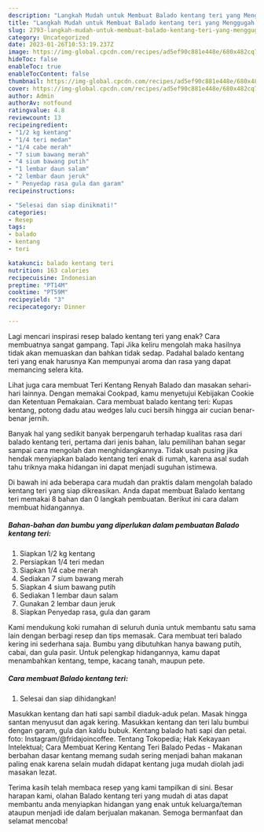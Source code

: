 ```yaml
---
description: "Langkah Mudah untuk Membuat Balado kentang teri yang Menggugah Selera"
title: "Langkah Mudah untuk Membuat Balado kentang teri yang Menggugah Selera"
slug: 2793-langkah-mudah-untuk-membuat-balado-kentang-teri-yang-menggugah-selera
category: Uncategorized
date: 2023-01-26T10:53:19.237Z
image: https://img-global.cpcdn.com/recipes/ad5ef90c881e448e/680x482cq70/balado-kentang-teri-foto-resep-utama.jpg
hideToc: false
enableToc: true
enableTocContent: false
thumbnail: https://img-global.cpcdn.com/recipes/ad5ef90c881e448e/680x482cq70/balado-kentang-teri-foto-resep-utama.jpg
cover: https://img-global.cpcdn.com/recipes/ad5ef90c881e448e/680x482cq70/balado-kentang-teri-foto-resep-utama.jpg
author: Admin
authorAv: notfound
ratingvalue: 4.8
reviewcount: 13
recipeingredient:
- "1/2 kg kentang"
- "1/4 teri medan"
- "1/4 cabe merah"
- "7 sium bawang merah"
- "4 sium bawang putih"
- "1 lembar daun salam"
- "2 lembar daun jeruk"
- " Penyedap rasa gula dan garam"
recipeinstructions:

- "Selesai dan siap dinikmati!"
categories:
- Resep
tags:
- balado
- kentang
- teri

katakunci: balado kentang teri 
nutrition: 163 calories
recipecuisine: Indonesian
preptime: "PT14M"
cooktime: "PT59M"
recipeyield: "3"
recipecategory: Dinner

---
```



Lagi mencari inspirasi resep balado kentang teri yang enak? Cara membuatnya sangat gampang. Tapi Jika keliru mengolah maka hasilnya tidak akan memuaskan dan bahkan tidak sedap. Padahal balado kentang teri yang enak harusnya Kan mempunyai aroma dan rasa yang dapat memancing selera kita.


Lihat juga cara membuat Teri Kentang Renyah Balado dan masakan sehari-hari lainnya. Dengan memakai Cookpad, kamu menyetujui Kebijakan Cookie dan Ketentuan Pemakaian. Cara membuat balado kentang teri: Kupas kentang, potong dadu atau wedges lalu cuci bersih hingga air cucian benar-benar jernih.

Banyak hal yang sedikit banyak berpengaruh terhadap kualitas rasa dari balado kentang teri, pertama dari jenis bahan, lalu pemilihan bahan segar sampai cara mengolah dan menghidangkannya. Tidak usah pusing jika hendak menyiapkan balado kentang teri enak di rumah, karena asal sudah tahu triknya maka hidangan ini dapat menjadi suguhan istimewa.


Di bawah ini ada beberapa cara mudah dan praktis dalam mengolah balado kentang teri yang siap dikreasikan. Anda dapat membuat Balado kentang teri memakai 8 bahan dan 0 langkah pembuatan. Berikut ini cara dalam membuat hidangannya.

<!--inarticleads1-->

##### Bahan-bahan dan bumbu yang diperlukan dalam pembuatan Balado kentang teri:

1. Siapkan 1/2 kg kentang
1. Persiapkan 1/4 teri medan
1. Siapkan 1/4 cabe merah
1. Sediakan 7 sium bawang merah
1. Siapkan 4 sium bawang putih
1. Sediakan 1 lembar daun salam
1. Gunakan 2 lembar daun jeruk
1. Siapkan  Penyedap rasa, gula dan garam


Kami mendukung koki rumahan di seluruh dunia untuk membantu satu sama lain dengan berbagi resep dan tips memasak. Cara membuat teri balado kering ini sederhana saja. Bumbu yang dibutuhkan hanya bawang putih, cabai, dan gula pasir. Untuk pelengkap hidangannya, kamu dapat menambahkan kentang, tempe, kacang tanah, maupun pete. 

<!--inarticleads2-->

##### Cara membuat Balado kentang teri:


1. Selesai dan siap dihidangkan!

Masukkan kentang dan hati sapi sambil diaduk-aduk pelan. Masak hingga santan menyusut dan agak kering. Masukkan kentang dan teri lalu bumbui dengan garam, gula dan kaldu bubuk. Kentang balado hati sapi dan petai. foto: Instagram/@fridajoincoffee. Tentang Tokopedia; Hak Kekayaan Intelektual; Cara Membuat Kering Kentang Teri Balado Pedas - Makanan berbahan dasar kentang memang sudah sering menjadi bahan makanan paling enak karena selain mudah didapat kentang juga mudah diolah jadi masakan lezat. 

Terima kasih telah membaca resep yang kami tampilkan di sini. Besar harapan kami, olahan Balado kentang teri yang mudah di atas dapat membantu anda menyiapkan hidangan yang enak untuk keluarga/teman ataupun menjadi ide dalam berjualan makanan. Semoga bermanfaat dan selamat mencoba!

